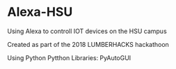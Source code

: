 # Alexa-HSU
Using Alexa to controll IOT devices on the HSU campus

Created as part of the 2018 LUMBERHACKS hackathoon


Using Python
    Pytthon Libraries:
        PyAutoGUI